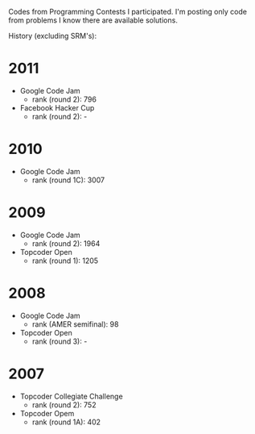 Codes from Programming Contests I participated. I'm posting only code
from problems I know there are available solutions.

History (excluding SRM's):

2011
====
- Google Code Jam
    - rank (round 2): 796 
- Facebook Hacker Cup
    - rank (round 2): -

2010
====
- Google Code Jam
    - rank (round 1C): 3007

2009
====
- Google Code Jam
    - rank (round 2): 1964
- Topcoder Open
    - rank (round 1): 1205

2008
====
- Google Code Jam
    - rank (AMER semifinal): 98
- Topcoder Open
    - rank (round 3): -

2007
====
- Topcoder Collegiate Challenge
    - rank (round 2): 752
- Topcoder Opem
    - rank (round 1A): 402
